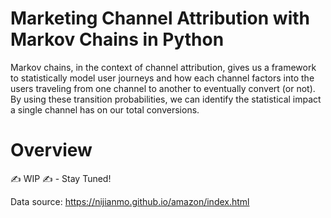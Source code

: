 # Marketing Channel Attribution with Markov Chains in Python

Markov chains, in the context of channel attribution, gives us a framework to statistically model user journeys and how each channel factors into the users traveling from one channel to another to eventually convert (or not). By using these transition probabilities, we can identify the statistical impact a single channel has on our total conversions.


# Overview
✍️ WIP ✍️ - Stay Tuned!

<!--
"Whiteboarded" analysis:

** similarity between two different products
Qualitative reviews

Look at different embedding technectics
Similarity metric
Similar products how accurate
100 most confident product pairs and see how accurate those are
That closes the middles

Labelling - active learning

Providing a signal to learner that the assumptions are correct (like grid searching)
50 at most to see if algorithm is working and keep going to figure out if the top similar questions is more or less good

Find that inflection point (grid searching)
- See the most accurate one,

Blog - what if we take this certain product and follow it thru the ML journey?
Flask app - put in a product?




Improvement - what does this mean for product brand? -->


Data source: https://nijianmo.github.io/amazon/index.html
